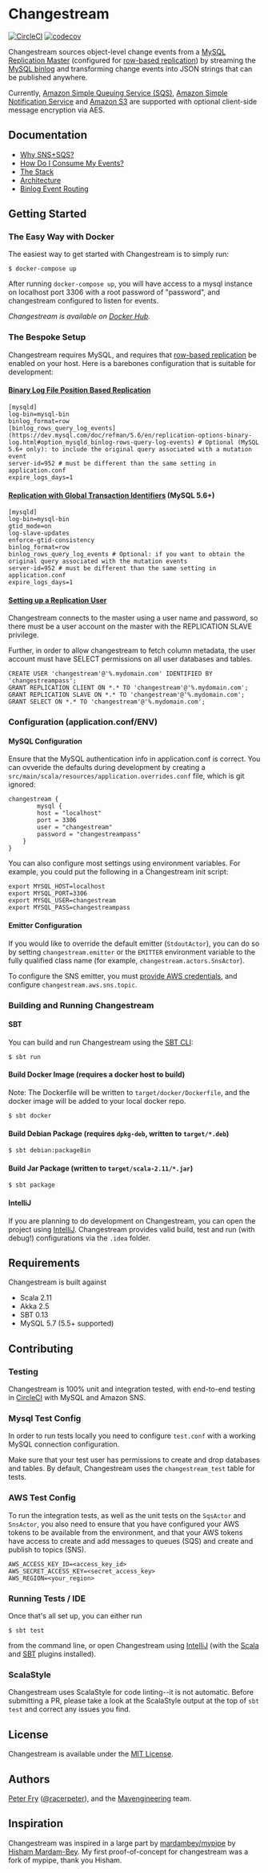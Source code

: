 # Changestream

[![CircleCI](https://circleci.com/gh/mavenlink/changestream.svg?style=svg)](https://circleci.com/gh/mavenlink/changestream) [![codecov](https://codecov.io/gh/mavenlink/changestream/branch/master/graph/badge.svg)](https://codecov.io/gh/mavenlink/changestream)

Changestream sources object-level change events from a [MySQL Replication Master](http://dev.mysql.com/doc/refman/5.7/en/replication-howto-masterbaseconfig.html) (configured for [row-based replication](http://dev.mysql.com/doc/refman/5.7/en/replication-rbr-usage.html)) by streaming the [MySQL binlog](https://dev.mysql.com/doc/internals/en/binary-log.html) and transforming change events into JSON strings that can be published anywhere.

Currently, [Amazon Simple Queuing Service (SQS)](https://aws.amazon.com/sqs/), [Amazon Simple Notification Service](https://aws.amazon.com/sns/) and [Amazon S3](https://aws.amazon.com/s3/) are supported with optional client-side message encryption via AES.

## Documentation

- [Why SNS+SQS?](docs/why-sns+sqs.md)
- [How Do I Consume My Events?](docs/how-do-i-consume-my-events.md)
- [The Stack](docs/the-stack.md)
- [Architecture](docs/architecture.md)
- [Binlog Event Routing](docs/binlog-event-routing.md)

## Getting Started
### The Easy Way with Docker
The easiest way to get started with Changestream is to simply run:
```
$ docker-compose up
```

After running `docker-compose up`, you will have access to a mysql instance on localhost port 3306 with a root password of "password", and changestream configured to listen for events.

*Changestream is available on [Docker Hub](https://hub.docker.com/r/mavenlink/changestream/).*

### The Bespoke Setup
Changestream requires MySQL, and requires that [row-based replication](https://dev.mysql.com/doc/refman/5.7/en/replication-formats.html)
be enabled on your host. Here is a barebones configuration that is suitable for development:

#### [Binary Log File Position Based Replication](http://dev.mysql.com/doc/refman/5.7/en/binlog-replication-configuration-overview.html)
```
[mysqld]
log-bin=mysql-bin
binlog_format=row
[binlog_rows_query_log_events](https://dev.mysql.com/doc/refman/5.6/en/replication-options-binary-log.html#option_mysqld_binlog-rows-query-log-events) # Optional (MySQL 5.6+ only): to include the original query associated with a mutation event
server-id=952 # must be different than the same setting in application.conf
expire_logs_days=1
```

#### [Replication with Global Transaction Identifiers](http://dev.mysql.com/doc/refman/5.7/en/replication-gtids.html) (MySQL 5.6+)
```
[mysqld]
log-bin=mysql-bin
gtid_mode=on
log-slave-updates
enforce-gtid-consistency
binlog_format=row
binlog_rows_query_log_events # Optional: if you want to obtain the original query associated with the mutation events
server-id=952 # must be different than the same setting in application.conf
expire_logs_days=1
```

#### [Setting up a Replication User](https://dev.mysql.com/doc/refman/5.7/en/replication-howto-repuser.html)
Changestream connects to the master using a user name and password, so there must be
a user account on the master with the REPLICATION SLAVE privilege.

Further, in order to allow changestream to fetch column metadata, the user account
must have SELECT permissions on all user databases and tables.

```
CREATE USER 'changestream'@'%.mydomain.com' IDENTIFIED BY 'changestreampass';
GRANT REPLICATION CLIENT ON *.* TO 'changestream'@'%.mydomain.com';
GRANT REPLICATION SLAVE ON *.* TO 'changestream'@'%.mydomain.com';
GRANT SELECT ON *.* TO 'changestream'@'%.mydomain.com';
```

### Configuration (application.conf/ENV)

#### MySQL Configuration
Ensure that the MySQL authentication info in application.conf is correct. You can ovveride the defaults during development by creating a `src/main/scala/resources/application.overrides.conf` file, which is git ignored:

```
changestream {
		mysql {
    	host = "localhost"
	    port = 3306
    	user = "changestream"
	    password = "changestreampass"
	}
}
```

You can also configure most settings using environment variables. For example, you could put the following in a Changestream init script:

```
export MYSQL_HOST=localhost
export MYSQL_PORT=3306
export MYSQL_USER=changestream
export MYSQL_PASS=changestreampass

```

#### Emitter Configuration
If you would like to override the default emitter (`StdoutActor`), you can do so by setting `changestream.emitter` or the `EMITTER` environment variable to the fully qualified class name (for example, `changestream.actors.SnsActor`).

To configure the SNS emitter, you must [provide AWS credentials](http://docs.aws.amazon.com/cli/latest/userguide/cli-chap-getting-started.html#config-settings-and-precedence), and configure `changestream.aws.sns.topic`.

### Building and Running Changestream
#### SBT
You can build and run Changestream using the [SBT CLI](http://www.scala-sbt.org/0.13/docs/Command-Line-Reference.html):

```
$ sbt run
```

#### Build Docker Image (requires a docker host to build)
Note: The Dockerfile will be written to `target/docker/Dockerfile`, and the docker image will be added to your local docker repo.

```
$ sbt docker
```

#### Build Debian Package (requires `dpkg-deb`, written to `target/*.deb`)
```
$ sbt debian:packageBin
```

#### Build Jar Package (written to `target/scala-2.11/*.jar`)
```
$ sbt package
```

#### IntelliJ
If you are planning to do development on Changestream, you can open the project using [IntelliJ](https://www.jetbrains.com/idea/). Changestream provides valid build, test and run (with debug!) configurations via the `.idea` folder.

## Requirements
Changestream is built against

- Scala 2.11
- Akka 2.5
- SBT 0.13
- MySQL 5.7 (5.5+ supported)

## Contributing

### Testing
Changestream is 100% unit and integration tested, with end-to-end testing in [CircleCI](https://circleci.com/gh/mavenlink/change-stream) with MySQL and Amazon SNS.

### Mysql Test Config
In order to run tests locally you need to configure `test.conf` with a working MySQL connection configuration.

Make sure that your test user has permissions to create and drop databases and tables. By default, Changestream uses the `changestream_test` table for tests.

### AWS Test Config
To run the integration tests, as well as the unit tests on the `SqsActor` and `SnsActor`, you also need to ensure that you have configured your
AWS tokens to be available from the environment, and that your AWS tokens have access to create and add messages to queues (SQS) and create and
publish to topics (SNS).

```
AWS_ACCESS_KEY_ID=<access_key_id>
AWS_SECRET_ACCESS_KEY=<secret_access_key>
AWS_REGION=<your_region>
```

### Running Tests / IDE
Once that's all set up, you can either run

```
$ sbt test
```

from the command line, or open Changestream using [IntelliJ](https://www.jetbrains.com/idea/) (with the [Scala](https://plugins.jetbrains.com/plugin/?id=1347) and [SBT](https://plugins.jetbrains.com/plugin/5007) plugins installed).

### ScalaStyle
Changestream uses ScalaStyle for code linting--it is not automatic. Before submitting a PR, please take a look at the ScalaStyle output at the top of `sbt test` and correct any issues you find.


## License
Changestream is available under the [MIT License](https://github.com/mavenlink/change-stream/blob/master/LICENSE).


## Authors
[Peter Fry](https://github.com/racerpeter) ([@racerpeter](https://twitter.com/racerpeter)), and the [Mavengineering](http://www.mavengineering.com/archive) team.


## Inspiration
Changestream was inspired in a large part by [mardambey/mypipe](https://github.com/mardambey/mypipe) by [Hisham Mardam-Bey](https://github.com/mardambey). My first proof-of-concept for changestream was a fork of mypipe, thank you Hisham.
